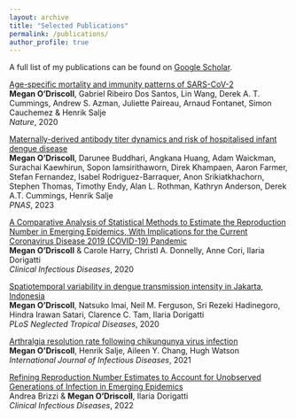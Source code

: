 ```yaml
---
layout: archive
title: "Selected Publications"
permalink: /publications/
author_profile: true
---
```


A full list of my publications can be found on [Google Scholar](https://scholar.google.com/citations?view_op=list_works&hl=en&hl=en&user=jO9mCIMAAAAJ).  
      

[Age-specific mortality and immunity patterns of SARS-CoV-2](https://www.nature.com/articles/s41586-020-2918-0)  
**Megan O’Driscoll**, Gabriel Ribeiro Dos Santos, Lin Wang, Derek A. T. Cummings, Andrew S. Azman, Juliette Paireau, Arnaud Fontanet, Simon Cauchemez & Henrik Salje  
*Nature*, 2020

[Maternally-derived antibody titer dynamics and risk of hospitalised infant dengue disease](https://doi.org/10.1073/pnas.2308221120)  
**Megan O’Driscoll**, Darunee Buddhari, Angkana Huang, Adam Waickman, Surachai Kaewhirun, Sopon Iamsirithaworn, Direk Khampaen, Aaron Farmer, Stefan Fernandez, Isabel Rodriguez-Barraquer, Anon Srikiatkhachorn, Stephen Thomas, Timothy Endy, Alan L. Rothman, Kathryn Anderson, Derek A.T. Cummings, Henrik Salje  
*PNAS*, 2023

[A Comparative Analysis of Statistical Methods to Estimate the Reproduction Number in Emerging Epidemics, With Implications for the Current Coronavirus Disease 2019 (COVID-19) Pandemic](https://academic.oup.com/cid/article/73/1/e215/5932264)  
  **Megan O’Driscoll** & Carole Harry, Christl A. Donnelly, Anne Cori, Ilaria Dorigatti  
  *Clinical Infectious Diseases*, 2020  
  
  [Spatiotemporal variability in dengue transmission intensity in Jakarta, Indonesia](https://journals.plos.org/plosntds/article?id=10.1371/journal.pntd.0008102)  
  **Megan O’Driscoll**, Natsuko Imai, Neil M. Ferguson, Sri Rezeki Hadinegoro, Hindra Irawan Satari, Clarence C. Tam, Ilaria Dorigatti  
  *PLoS Neglected Tropical Diseases*, 2020  
  
  [Arthralgia resolution rate following chikungunya virus infection](https://www.sciencedirect.com/science/article/pii/S1201971221006998)  
**Megan O'Driscoll**, Henrik Salje, Aileen Y. Chang, Hugh Watson  
*International Journal of Infectious Diseases*, 2021  
  
[Refining Reproduction Number Estimates to Account for Unobserved Generations of Infection in Emerging Epidemics](https://academic.oup.com/cid/article/75/1/e114/6530349)  
Andrea Brizzi & **Megan O’Driscoll**, Ilaria Dorigatti    
*Clinical Infectious Diseases*, 2022  
   
    
  
  
